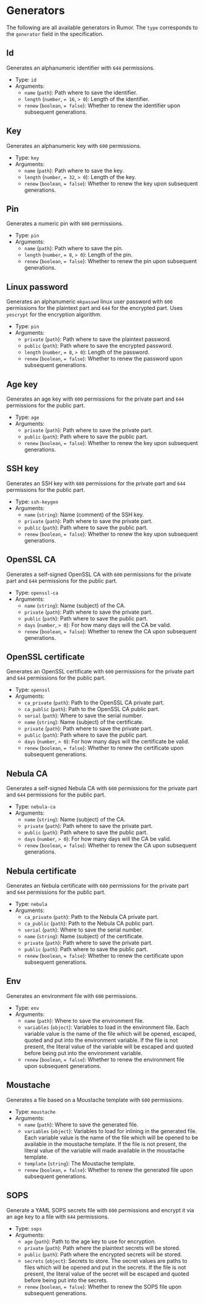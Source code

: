 # Generators

The following are all available generators in Rumor. The `type` corresponds to
the `generator` field in the specification.

## Id

Generates an alphanumeric identifier with `644` permissions.

- Type: `id`
- Arguments:
  - `name` (`path`): Path where to save the identifier.
  - `length` (`number`, `= 16`, `> 0`): Length of the identifier.
  - `renew` (`boolean`, `= false`): Whether to renew the identifier upon
    subsequent generations.

## Key

Generates an alphanumeric key with `600` permissions.

- Type: `key`
- Arguments:
  - `name` (`path`): Path where to save the key.
  - `length` (`number`, `= 32`, `> 0`): Length of the key.
  - `renew` (`boolean`, `= false`): Whether to renew the key upon subsequent
    generations.

## Pin

Generates a numeric pin with `600` permissions.

- Type: `pin`
- Arguments:
  - `name` (`path`): Path where to save the pin.
  - `length` (`number`, `= 8`, `> 0`): Length of the pin.
  - `renew` (`boolean`, `= false`): Whether to renew the pin upon subsequent
    generations.

## Linux password

Generates an alphanumeric `mkpasswd` linux user password with `600` permissions
for the plaintext part and `644` for the encrypted part. Uses `yescrypt` for the
encryption algorithm.

- Type: `pin`
- Arguments:
  - `private` (`path`): Path where to save the plaintext password.
  - `public` (`path`): Path where to save the encrypted password.
  - `length` (`number`, `= 8`, `> 0`): Length of the password.
  - `renew` (`boolean`, `= false`): Whether to renew the password upon
    subsequent generations.

## Age key

Generates an age key with `600` permissions for the private part and `644`
permissions for the public part.

- Type: `age`
- Arguments:
  - `private` (`path`): Path where to save the private part.
  - `public` (`path`): Path where to save the public part.
  - `renew` (`boolean`, `= false`): Whether to renew the key upon subsequent
    generations.

## SSH key

Generates an SSH key with `600` permissions for the private part and `644`
permissions for the public part.

- Type: `ssh-keygen`
- Arguments:
  - `name` (`string`): Name (comment) of the SSH key.
  - `private` (`path`): Path where to save the private part.
  - `public` (`path`): Path where to save the public part.
  - `renew` (`boolean`, `= false`): Whether to renew the key upon subsequent
    generations.

## OpenSSL CA

Generates a self-signed OpenSSL CA with `600` permissions for the private part
and `644` permissions for the public part.

- Type: `openssl-ca`
- Arguments:
  - `name` (`string`): Name (subject) of the CA.
  - `private` (`path`): Path where to save the private part.
  - `public` (`path`): Path where to save the public part.
  - `days` (`number`, `> 0`): For how many days will the CA be valid.
  - `renew` (`boolean`, `= false`): Whether to renew the CA upon subsequent
    generations.

## OpenSSL certificate

Generates an OpenSSL certificate with `600` permissions for the private part and
`644` permissions for the public part.

- Type: `openssl`
- Arguments:
  - `ca_private` (`path`): Path to the OpenSSL CA private part.
  - `ca_public` (`path`): Path to the OpenSSL CA public part.
  - `serial` (`path`): Where to save the serial number.
  - `name` (`string`): Name (subject) of the certificate.
  - `private` (`path`): Path where to save the private part.
  - `public` (`path`): Path where to save the public part.
  - `days` (`number`, `> 0`): For how many days will the certificate be valid.
  - `renew` (`boolean`, `= false`): Whether to renew the certificate upon
    subsequent generations.

## Nebula CA

Generates a self-signed Nebula CA with `600` permissions for the private part
and `644` permissions for the public part.

- Type: `nebula-ca`
- Arguments:
  - `name` (`string`): Name (subject) of the CA.
  - `private` (`path`): Path where to save the private part.
  - `public` (`path`): Path where to save the public part.
  - `days` (`number`, `> 0`): For how many days will the CA be valid.
  - `renew` (`boolean`, `= false`): Whether to renew the CA upon subsequent
    generations.

## Nebula certificate

Generates an Nebula certificate with `600` permissions for the private part and
`644` permissions for the public part.

- Type: `nebula`
- Arguments:
  - `ca_private` (`path`): Path to the Nebula CA private part.
  - `ca_public` (`path`): Path to the Nebula CA public part.
  - `serial` (`path`): Where to save the serial number.
  - `name` (`string`): Name (subject) of the certificate.
  - `private` (`path`): Path where to save the private part.
  - `public` (`path`): Path where to save the public part.
  - `renew` (`boolean`, `= false`): Whether to renew the certificate upon
    subsequent generations.

## Env

Generates an environment file with `600` permissions.

- Type: `env`
- Arguments:
  - `name` (`path`): Where to save the environment file.
  - `variables` (`object`): Variables to load in the environment file. Each
    variable value is the name of the file which will be opened, escaped, quoted
    and put into the environment variable. If the file is not present, the
    literal value of the variable will be escaped and quoted before being put
    into the environment variable.
  - `renew` (`boolean`, `= false`): Whether to renew the environment file upon
    subsequent generations.

## Moustache

Generates a file based on a Moustache template with `600` permissions.

- Type: `moustache`
- Arguments:
  - `name` (`path`): Where to save the generated file.
  - `variables` (`object`): Variables to load for inlining in the generated
    file. Each variable value is the name of the file which will be opened to be
    available in the moustache template. If the file is not present, the literal
    value of the variable will made available in the moustache template.
  - `template` (`string`): The Moustache template.
  - `renew` (`boolean`, `= false`): Whether to renew the generated file upon
    subsequent generations.

## SOPS

Generate a YAML SOPS secrets file with `600` permissions and encrypt it via an
age key to a file with `644` permissions.

- Type: `sops`
- Arguments:
  - `age` (`path`): Path to the age key to use for encryption.
  - `private` (`path`): Path where the plaintext secrets will be stored.
  - `public` (`path`): Path where the encrypted secrets will be stored.
  - `secrets` (`object`): Secrets to store. The secret values are paths to files
    which will be opened and put in the secrets. If the file is not present, the
    literal value of the secret will be escaped and quoted before being put into
    the secrets.
  - `renew` (`boolean`, `= false`): Whether to renew the SOPS file upon
    subsequent generations.

